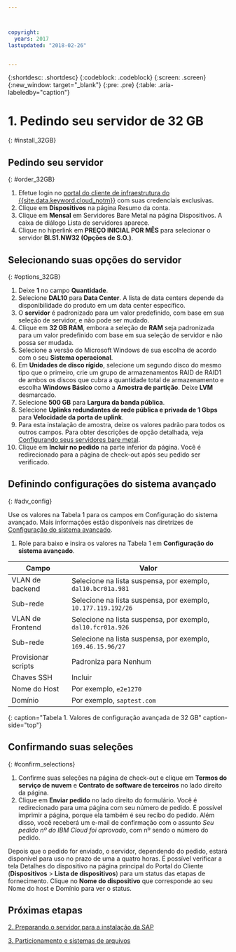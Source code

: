 ```yaml
---



copyright:
  years: 2017
lastupdated: "2018-02-26"


---
```


{:shortdesc: .shortdesc}
{:codeblock: .codeblock}
{:screen: .screen}
{:new_window: target="_blank"}
{:pre: .pre}
{:table: .aria-labeledby="caption"}

# 1. Pedindo seu servidor de 32 GB
{: #install_32GB}

## Pedindo seu servidor
{: #order_32GB}

1. Efetue login no [portal do cliente de infraestrutura do {{site.data.keyword.cloud_notm}}](https://control.softlayer.com) com suas credenciais exclusivas.
2. Clique em **Dispositivos** na página Resumo da conta.
3. Clique em **Mensal** em Servidores Bare Metal na página Dispositivos. A caixa de diálogo Lista de servidores aparece.
4. Clique no hiperlink em **PREÇO INICIAL POR MÊS** para selecionar o servidor **BI.S1.NW32 (Opções de S.O.)**.

## Selecionando suas opções do servidor
{: #options_32GB}

1. Deixe **1** no campo **Quantidade**.
2. Selecione **DAL10** para **Data Center**. A lista de data centers depende da disponibilidade do produto em um data center específico.
3. O **servidor** é padronizado para um valor predefinido, com base em sua seleção de servidor, e não pode ser mudado.
4. Clique em **32 GB RAM**, embora a seleção de **RAM** seja padronizada para um valor predefinido com base em sua seleção de servidor e não possa ser mudada.
5. Selecione a versão do Microsoft Windows de sua escolha de acordo com o seu **Sistema operacional**.
6. Em **Unidades de disco rígido**, selecione um segundo disco do mesmo tipo que o primeiro, crie um grupo de armazenamentos RAID de RAID1 de ambos os discos que cubra a quantidade total de armazenamento e escolha **Windows Básico** como a **Amostra de partição**. Deixe **LVM** desmarcado.
7. Selecione **500 GB** para **Largura da banda pública**.
8. Selecione **Uplinks redundantes de rede pública e privada de 1 Gbps** para **Velocidade da porta de uplink**.
9. Para esta instalação de amostra, deixe os valores padrão para todos os outros campos. Para obter descrições de opção detalhada, veja [Configurando seus servidores bare metal](https://console.bluemix.net/docs/bare-metal/configuring.html#setting-up-your-bare-metal-servers).
10. Clique em **Incluir no pedido** na parte inferior da página. Você é redirecionado para a página de check-out após seu pedido ser verificado.

## Definindo configurações do sistema avançado
{: #adv_config}

Use os valores na Tabela 1 para os campos em Configuração do sistema avançado. Mais informações estão disponíveis nas diretrizes de [Configuração do sistema avançado](https://console.bluemix.net/docs/bare-metal/configuring.html#advanced-system-configuration).

1. Role para baixo e insira os valores na Tabela 1 em **Configuração do sistema avançado**.

|              Campo               |      Valor                                                           |
| -------------------------------- | -------------------------------------------------------------------- |
|VLAN de backend                      | Selecione na lista suspensa, por exemplo, `dal10.bcr01a.981`      |
|Sub-rede                            | Selecione na lista suspensa, por exemplo, `10.177.119.192/26`     |
|VLAN de Frontend                     | Selecione na lista suspensa, por exemplo, `dal10.fcr01a.926`      |
|Sub-rede                            | Selecione na lista suspensa, por exemplo, `169.46.15.96/27`       |
|Provisionar scripts                 | Padroniza para Nenhum                                                     |
|Chaves SSH                          | Incluir                                                                  |
|Nome do Host                          | Por exemplo, `e2e1270`                                               |
|Domínio                            | Por exemplo, `saptest.com`                                           |
{: caption="Tabela 1. Valores de configuração avançada de 32 GB" caption-side="top"}  

## Confirmando suas seleções
{: #confirm_selections}

1. Confirme suas seleções na página de check-out e clique em **Termos do serviço de nuvem** e **Contrato de software de terceiros** no lado direito da página.
2. Clique em **Enviar pedido** no lado direito do formulário. Você é redirecionado para uma página com seu número de pedido. É possível imprimir a página, porque ela também é seu recibo do pedido. Além disso, você receberá um e-mail de confirmação com o assunto *Seu pedido nº do IBM Cloud foi aprovado*, com nº sendo o número do pedido.

Depois que o pedido for enviado, o servidor, dependendo do pedido, estará disponível para uso no prazo de uma a quatro horas. É possível verificar a tela Detalhes do dispositivo na página principal do Portal do Cliente (**Dispositivos** > **Lista de dispositivos**) para um status das etapas de fornecimento. Clique no **Nome do dispositivo** que corresponde ao seu Nome do host e Domínio para ver o status.

## Próximas etapas

  [2. Preparando o servidor para a instalação da SAP](/docs/infrastructure/sap-netweaver-ms-qrg/ms-prepare-server-32GB.html)
  
  [3. Particionamento e sistemas de arquivos](/docs/infrastructure/sap-netweaver-ms-qrg/ms-partition-32GB.html)
